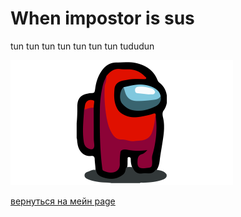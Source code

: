 # When impostor is sus

tun tun tun tun tun tun tun tududun

![impostor](assets/amogus.png)

[вернуться на мейн page](README.md)
